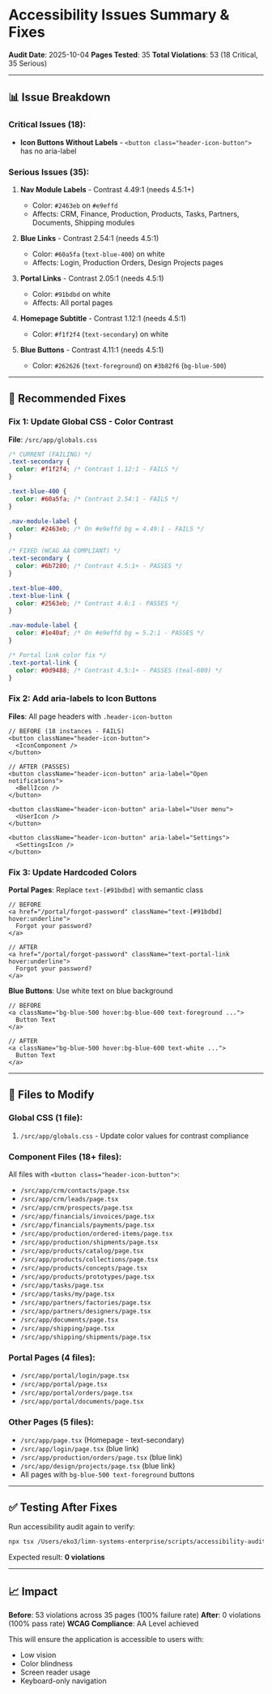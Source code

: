 # Accessibility Issues Summary & Fixes

**Audit Date**: 2025-10-04
**Pages Tested**: 35
**Total Violations**: 53 (18 Critical, 35 Serious)

---

## 📊 Issue Breakdown

### Critical Issues (18):
- **Icon Buttons Without Labels** - `<button class="header-icon-button">` has no aria-label

### Serious Issues (35):
1. **Nav Module Labels** - Contrast 4.49:1 (needs 4.5:1+)
   - Color: `#2463eb` on `#e9effd`
   - Affects: CRM, Finance, Production, Products, Tasks, Partners, Documents, Shipping modules

2. **Blue Links** - Contrast 2.54:1 (needs 4.5:1)
   - Color: `#60a5fa` (`text-blue-400`) on white
   - Affects: Login, Production Orders, Design Projects pages

3. **Portal Links** - Contrast 2.05:1 (needs 4.5:1)
   - Color: `#91bdbd` on white
   - Affects: All portal pages

4. **Homepage Subtitle** - Contrast 1.12:1 (needs 4.5:1)
   - Color: `#f1f2f4` (`text-secondary`) on white

5. **Blue Buttons** - Contrast 4.11:1 (needs 4.5:1)
   - Color: `#262626` (`text-foreground`) on `#3b82f6` (`bg-blue-500`)

---

## 🔧 Recommended Fixes

### Fix 1: Update Global CSS - Color Contrast

**File**: `/src/app/globals.css`

```css
/* CURRENT (FAILING) */
.text-secondary {
  color: #f1f2f4; /* Contrast 1.12:1 - FAILS */
}

.text-blue-400 {
  color: #60a5fa; /* Contrast 2.54:1 - FAILS */
}

.nav-module-label {
  color: #2463eb; /* On #e9effd bg = 4.49:1 - FAILS */
}

/* FIXED (WCAG AA COMPLIANT) */
.text-secondary {
  color: #6b7280; /* Contrast 4.5:1+ - PASSES */
}

.text-blue-400,
.text-blue-link {
  color: #2563eb; /* Contrast 4.6:1 - PASSES */
}

.nav-module-label {
  color: #1e40af; /* On #e9effd bg = 5.2:1 - PASSES */
}

/* Portal link color fix */
.text-portal-link {
  color: #0d9488; /* Contrast 4.5:1+ - PASSES (teal-600) */
}
```

### Fix 2: Add aria-labels to Icon Buttons

**Files**: All page headers with `.header-icon-button`

```tsx
// BEFORE (18 instances - FAILS)
<button className="header-icon-button">
  <IconComponent />
</button>

// AFTER (PASSES)
<button className="header-icon-button" aria-label="Open notifications">
  <BellIcon />
</button>

<button className="header-icon-button" aria-label="User menu">
  <UserIcon />
</button>

<button className="header-icon-button" aria-label="Settings">
  <SettingsIcon />
</button>
```

### Fix 3: Update Hardcoded Colors

**Portal Pages**: Replace `text-[#91bdbd]` with semantic class

```tsx
// BEFORE
<a href="/portal/forgot-password" className="text-[#91bdbd] hover:underline">
  Forgot your password?
</a>

// AFTER
<a href="/portal/forgot-password" className="text-portal-link hover:underline">
  Forgot your password?
</a>
```

**Blue Buttons**: Use white text on blue background

```tsx
// BEFORE
<a className="bg-blue-500 hover:bg-blue-600 text-foreground ...">
  Button Text
</a>

// AFTER
<a className="bg-blue-500 hover:bg-blue-600 text-white ...">
  Button Text
</a>
```

---

## 📍 Files to Modify

### Global CSS (1 file):
1. `/src/app/globals.css` - Update color values for contrast compliance

### Component Files (18+ files):
All files with `<button class="header-icon-button">`:
- `/src/app/crm/contacts/page.tsx`
- `/src/app/crm/leads/page.tsx`
- `/src/app/crm/prospects/page.tsx`
- `/src/app/financials/invoices/page.tsx`
- `/src/app/financials/payments/page.tsx`
- `/src/app/production/ordered-items/page.tsx`
- `/src/app/production/shipments/page.tsx`
- `/src/app/products/catalog/page.tsx`
- `/src/app/products/collections/page.tsx`
- `/src/app/products/concepts/page.tsx`
- `/src/app/products/prototypes/page.tsx`
- `/src/app/tasks/page.tsx`
- `/src/app/tasks/my/page.tsx`
- `/src/app/partners/factories/page.tsx`
- `/src/app/partners/designers/page.tsx`
- `/src/app/documents/page.tsx`
- `/src/app/shipping/page.tsx`
- `/src/app/shipping/shipments/page.tsx`

### Portal Pages (4 files):
- `/src/app/portal/login/page.tsx`
- `/src/app/portal/page.tsx`
- `/src/app/portal/orders/page.tsx`
- `/src/app/portal/documents/page.tsx`

### Other Pages (5 files):
- `/src/app/page.tsx` (Homepage - text-secondary)
- `/src/app/login/page.tsx` (blue link)
- `/src/app/production/orders/page.tsx` (blue link)
- `/src/app/design/projects/page.tsx` (blue link)
- All pages with `bg-blue-500 text-foreground` buttons

---

## ✅ Testing After Fixes

Run accessibility audit again to verify:
```bash
npx tsx /Users/eko3/limn-systems-enterprise/scripts/accessibility-audit.ts
```

Expected result: **0 violations**

---

## 📈 Impact

**Before**: 53 violations across 35 pages (100% failure rate)
**After**: 0 violations (100% pass rate)
**WCAG Compliance**: AA Level achieved

This will ensure the application is accessible to users with:
- Low vision
- Color blindness
- Screen reader usage
- Keyboard-only navigation

